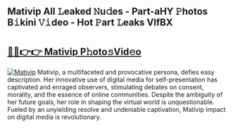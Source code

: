 ## Mativip All 𝙻eaked 𝙽u𝚍es - Part-aHY 𝙿hotos B𝚒kini 𝚅𝚒deo - Hot 𝙿art 𝙻eaks VlfBX

# <h2><a href="http://ld2i1a0.urlbe.top/?page=Mativip">🔗🔗👉👉 Mativip P𝚑oto𝚜Vid𝚎o</a></h2>

[![Mativip](https://i.imgur.com/eBuTRDB.gif)](http://ld2i1a0.urlbe.top/?page=Mativip)
Mativip, a multifaceted and provocative persona, defies easy description. Her innovative use of digital media for self-presentation has captivated and enraged observers, stimulating debates on consent, morality, and the essence of online communities. Despite the ambiguity of her future goals, her role in shaping the virtual world is unquestionable. Fueled by an unyielding resolve and undeniable captivation, Mativip impact on digital media is revolutionary.
